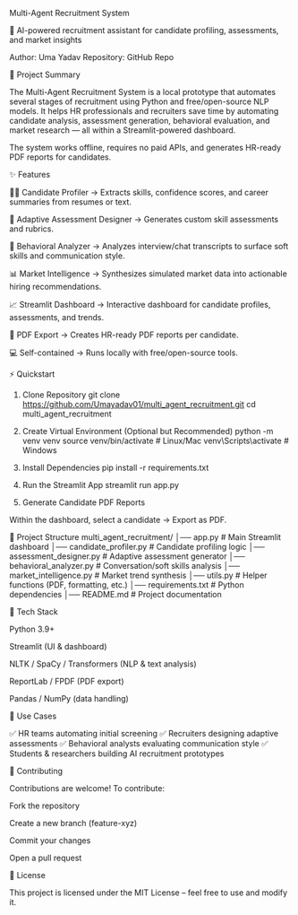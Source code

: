 Multi-Agent Recruitment System

🚀 AI-powered recruitment assistant for candidate profiling, assessments, and market insights

Author: Uma Yadav
Repository: GitHub Repo

📌 Project Summary

The Multi-Agent Recruitment System is a local prototype that automates several stages of recruitment using Python and free/open-source NLP models.
It helps HR professionals and recruiters save time by automating candidate analysis, assessment generation, behavioral evaluation, and market research — all within a Streamlit-powered dashboard.

The system works offline, requires no paid APIs, and generates HR-ready PDF reports for candidates.

✨ Features

🧑‍💼 Candidate Profiler → Extracts skills, confidence scores, and career summaries from resumes or text.

📘 Adaptive Assessment Designer → Generates custom skill assessments and rubrics.

💬 Behavioral Analyzer → Analyzes interview/chat transcripts to surface soft skills and communication style.

📊 Market Intelligence → Synthesizes simulated market data into actionable hiring recommendations.

📈 Streamlit Dashboard → Interactive dashboard for candidate profiles, assessments, and trends.

📄 PDF Export → Creates HR-ready PDF reports per candidate.

💻 Self-contained → Runs locally with free/open-source tools.

⚡ Quickstart
1. Clone Repository
git clone https://github.com/Umayadav01/multi_agent_recruitment.git
cd multi_agent_recruitment

2. Create Virtual Environment (Optional but Recommended)
python -m venv venv
source venv/bin/activate   # Linux/Mac
venv\Scripts\activate      # Windows

3. Install Dependencies
pip install -r requirements.txt

4. Run the Streamlit App
streamlit run app.py

5. Generate Candidate PDF Reports

Within the dashboard, select a candidate → Export as PDF.

📂 Project Structure
multi_agent_recruitment/
│── app.py                  # Main Streamlit dashboard
│── candidate_profiler.py   # Candidate profiling logic
│── assessment_designer.py  # Adaptive assessment generator
│── behavioral_analyzer.py  # Conversation/soft skills analysis
│── market_intelligence.py  # Market trend synthesis
│── utils.py                # Helper functions (PDF, formatting, etc.)
│── requirements.txt        # Python dependencies
│── README.md               # Project documentation

🔧 Tech Stack

Python 3.9+

Streamlit (UI & dashboard)

NLTK / SpaCy / Transformers (NLP & text analysis)

ReportLab / FPDF (PDF export)

Pandas / NumPy (data handling)

📌 Use Cases

✅ HR teams automating initial screening
✅ Recruiters designing adaptive assessments
✅ Behavioral analysts evaluating communication style
✅ Students & researchers building AI recruitment prototypes

🤝 Contributing

Contributions are welcome! To contribute:

Fork the repository

Create a new branch (feature-xyz)

Commit your changes

Open a pull request

📜 License

This project is licensed under the MIT License – feel free to use and modify it.
